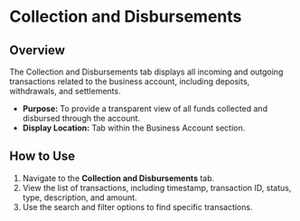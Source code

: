 # Collection and Disbursements

## Overview
The Collection and Disbursements tab displays all incoming and outgoing transactions related to the business account, including deposits, withdrawals, and settlements.

- **Purpose:** To provide a transparent view of all funds collected and disbursed through the account.
- **Display Location:** Tab within the Business Account section.

## How to Use
1. Navigate to the **Collection and Disbursements** tab.
2. View the list of transactions, including timestamp, transaction ID, status, type, description, and amount.
3. Use the search and filter options to find specific transactions. 